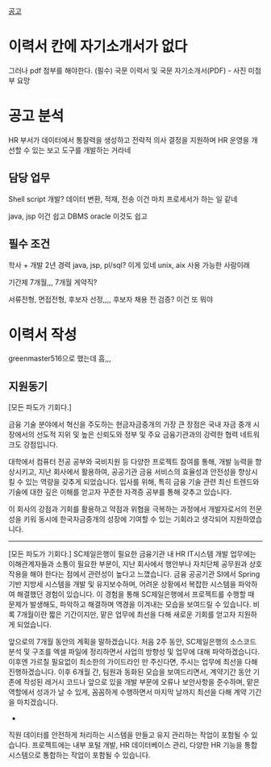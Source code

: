 




[공고](https://standardchartered.saramin.co.kr/apply_site/recruit/view)


# 이력서 칸에 자기소개서가 없다
그러나 pdf 첨부를 해야한다. 
(필수) 국문 이력서 및 국문 자기소개서(PDF) - 사진 미첨부 요망

# 공고 분석
HR 부서가 데이터에서 통찰력을 생성하고 전략적 의사 결정을 지원하며 HR 운영을 개선할 수 있는 보고 도구를 개발하는 거라네


## 담당 업무
Shell script 개발? 데이터 변환, 적재, 전송
이건 마치 프로세서가 하는 일 같네

java, jsp 이건 쉽고
DBMS oracle 이것도 쉽고

## 필수 조건
학사 + 개발 2년 경력
java, jsp, pl/sql? 이게 있네
unix, aix 사용 가능한 사람이래


기간제 7개월,,,
7개월 게약직?

서류전형, 면접전형,
후보자 선정,,,, 후보자 채용 전 검증? 이건 또 뭐야


# 이력서 작성
greenmaster516으로 했는데 흠,,,

## 지원동기
[모든 파도가 기회다.]

금융 기술 분야에서 혁신을 주도하는 현금자금중개의 가장 큰 장점은 국내 자금 중개 시장에서의 선도적 지위 및 높은 신뢰도와 정부 및 주요 금융기관과의 강력한 협력 네트워크도 강점입니다.

대학에서 컴퓨터 전공 공부와 국비지원 등 다양한 프로젝트 참여를 통해, 개발 능력을 향상시키고, 지난 회사에서 활용하여, 공공기관 금융 서비스의 효율성과 안전성을 향상시킬 수 있는 역량을 갖추게 되었습니다. 입사를 위해, 특히 금융 기술 관련 최신 트렌드와 기술에 대한 깊은 이해를 얻고자 꾸준한 자격증 공부를 통해 갖추고 있습니다.

이 회사의 강점과 기회를 활용하고 약점과 위협을 극복하는 과정에서 개발자로서의 전문성을 키워 동시에 한국자금중개의 성장에 기여할 수 있는 기회라고 생각되어 지원하였습니다.


----
[모든 파도가 기회다.]
SC제일은행이 필요한 금융기관 내 HR IT시스템 개발 업무에는 이해관계자들과 소통이 필요한 부분이, 지난 회사에서 행안부나 자치단체 공무원과 상호작용을 해야 한다는 점에서 관련성이 높다고 느꼈습니다. 금융 공공기관 SI에서 Spring 기반 지방세 시스템을 개발 및 유지보수하며, 어려운 상황에서 복잡한 시스템을 파악하여 해결했던 경험이 있습니다. 이 경험을 통해 SC제일은행에서 프로젝트를 수행할 때 문제가 발생해도, 파악하고 해결하며 역경을 이겨내는 모습을 보여드릴 수 있습니다. 비록 7개월이란 짧은 기간이지만, 맡은 업무에 최선을 다해 새로운 기회를 얻고자 지원하게 되었습니다.

앞으로의 7개월 동안의 계획을 말하겠습니다. 처음 2주 동안, SC제일은행의 소스코드 분석 및 구조를 엑셀 파일에 정리하면서 사업의 방향성 및 업무에 대해 파악하겠습니다. 이후엔 가르칠 필요없이 최소한의 가이드라인 만 주신다면, 주시는 업무에 최선을 다해 진행하겠습니다.
이후 6개월 간, 팀원과 동화된 모습을 보여드리면서, 계약기간 동안 기존에 작성된 레거시 코드나 앞으로 있을 개발 부문에 오류나 보안사항을 준수하며, 맡은 역할에서 성과가 날 수 있게, 꼼꼼하게 수행하면서 마지막 날까지 최선을 다해 계약 기간을 마치겠습니다.




- 
직원 데이터를 안전하게 처리하는 시스템을 만들고 유지 관리하는 작업이 포함될 수 있습니다. 프로젝트에는 내부 포털 개발, HR 데이터베이스 관리, 다양한 HR 기능을 통합 시스템으로 통합하는 작업이 포함될 수 있습니다.

